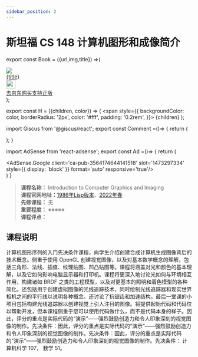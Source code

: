```yaml
---
sidebar_position: 2
---
```


# 斯坦福 CS 148 计算机图形和成像简介
export const Book = ({url,img,title}) =>(
<div class="bookitem">
  <a href={url} target="_blank" class="book-content">
    <div class="book-img">
      <img src={img} />
    </div>
    <div class="book-detail">
      <div class="book-title">{title}</div>
      <div class="boook-desc">
        <img width="25" height="25" src="https://hackweek-1251009918.cos.ap-shanghai.myqcloud.com/hackway/cs/jd.svg" />
        <div class="book-jd">去京东购买支持正版</div>
      </div>
    </div>
  </a>
  </div> 
);

export const H = ({children, color}) => (
  <span
    style={{
      backgroundColor: color,
      borderRadius: '2px',
      color: '#fff',
      padding: '0.2rem',
    }}>
    {children}
  </span>
);

import Giscus from '@giscus/react';
export const Comment =()=> {
  return (
   <div className="comments-container">
      <Giscus
        src="https://giscus.app/client.js"
        id="comments"
        repo="lidongyx/hackwaydoc"
        repoId="R_kgDOHUMOyA"
        category="Announcements"
        categoryId="DIC_kwDOHUMOyM4CPCtD"
        mapping="title"
        reactionsEnabled="1"
        emitMetadata="0"
        inputPosition="top"
        theme="light"
        lang="zh-CN"
        crossorigin="anonymous"
      />
    </div>
  );
}

import AdSense from 'react-adsense';
export const Ad =()=> {
  return (
    <div className="ad-container">
      <AdSense.Google
        client='ca-pub-3564174644141518'
        slot='1473297334'
        style={{ display: 'block' }}
        format='auto'
        responsive='true'/>
    </div>
  )
}




>**课程名称：**  Introduction to Computer Graphics and Imaging    
**课程官网地址：**[1986年Lisp版本](https://inst.eecs.berkeley.edu/~cs61c/su21/)、[2022年春](https://cs61c.org/sp22/)  
**先修课程：** 无  
**重要程度：** ※※※※※  
**课程评点：** 


## 课程说明
计算机图形序列的入门先决条件课程，向学生介绍创建合成计算机生成图像背后的技术概念。侧重于使用 OpenGL 创建视觉图像，以及对基本数学概念的理解，包括三角形、法线、插值、纹理贴图、凹凸贴图等。课程将涵盖对光和颜色的基本理解，以及它如何影响电脑显示器和打印机。课程将更深入地讨论光如何与环境相互作用，构建诸如 BRDF 之类的工程模型，以及对更基本的照明和着色模型的各种简化。还包括用于创建虚拟图像的光线追踪技术，同时绘制光线追踪器和现实世界相机之间的平行线以说明各种概念。还讨论了抗锯齿和加速结构。最后一堂课的小项目包括构建光线追踪器以创建视觉上引人注目的图像。将提供起始代码和代码位以帮助开发，但本课程侧重于您可以使用代码做什么，而不是代码本身的样子。因此，评分的重点是实际代码的“演示”——强烈鼓励创造力和令人印象深刻的视觉图像的制作。先决条件：因此，评分的重点是实际代码的“演示”——强烈鼓励创造力和令人印象深刻的视觉图像的制作。先决条件：因此，评分的重点是实际代码的“演示”——强烈鼓励创造力和令人印象深刻的视觉图像的制作。先决条件： 计算机科学 107， 数学 51。

<Comment></Comment>
